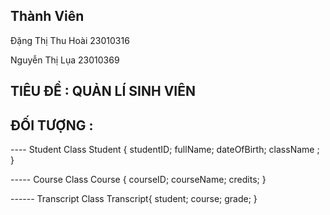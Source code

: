 
## Thành Viên 
Đặng Thị Thu Hoài 23010316

Nguyễn Thị Lụa    23010369
## TIÊU ĐỀ : QUẢN LÍ SINH VIÊN
## ĐỐI TƯỢNG :
---- Student
Class Student {
studentID;
fullName;
dateOfBirth;
className ;
}

----- Course
Class Course {
courseID;
courseName;
credits;
}

------ Transcript
Class Transcript{
student;
course;
grade;
}

